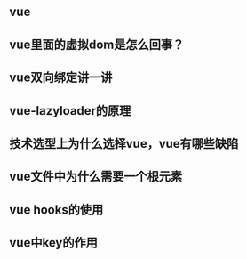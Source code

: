 ## vue
## vue里面的虚拟dom是怎么回事？
## vue双向绑定讲一讲
## vue-lazyloader的原理
## 技术选型上为什么选择vue，vue有哪些缺陷
## vue文件中为什么需要一个根元素
## vue hooks的使用
## vue中key的作用
